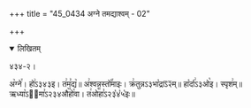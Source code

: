 +++
title = "45_0434 अग्ने तमद्याश्वम् - 02"

+++
<details open><summary>लिखितम्</summary>

४३४-२।

अ꣥ग्ने꣯। हो꣢ऽ३४३इ। त꣢म꣣द्य꣥॥ अ꣢श्वन्नस्तो꣡꣯माइः। क्र꣢तुन्नऽ३भा꣡द्राऽ᳒२᳒म्॥ हा꣡र्दा꣢ऽ३ओ꣡इ। स्पृश꣢म्॥ ऋध्या꣡ऽ२᳐मा꣣ऽ२३४औ꣥꣯हो꣯वा। त꣢ओ꣡꣯हा꣣ऽ२३꣡४꣡५꣡इः॥
</details>